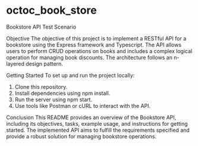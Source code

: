 # octoc_book_store
Bookstore API Test Scenario

Objective
The objective of this project is to implement a RESTful API for a bookstore using the Express framework and Typescript. The API allows users to perform CRUD operations on books and includes a complex logical operation for managing book discounts. The architecture follows an n-layered design pattern.

Getting Started
To set up and run the project locally:

1) Clone this repository.
2) Install dependencies using npm install.
3) Run the server using npm start.
4) Use tools like Postman or cURL to interact with the API.

Conclusion
This README provides an overview of the Bookstore API, including its objectives, tasks, example usage, and instructions for getting started. The implemented API aims to fulfill the requirements specified and provide a robust solution for managing bookstore operations.

